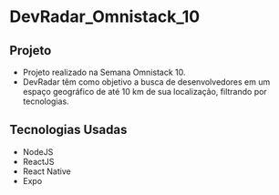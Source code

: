 # DevRadar_Omnistack_10

## Projeto
- Projeto realizado na Semana Omnistack 10. 
- DevRadar têm como objetivo a busca de desenvolvedores em um espaço geográfico de até 10 km de sua localização, filtrando por tecnologias.

## Tecnologias Usadas
- NodeJS
- ReactJS
- React Native
- Expo
